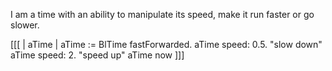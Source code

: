 I am a time with an ability to manipulate its speed, make it run faster or go slower.

[[[
	| aTime |
	aTime := BlTime fastForwarded.
	aTime speed: 0.5. "slow down"
	aTime speed: 2. "speed up"
	aTime now
]]]